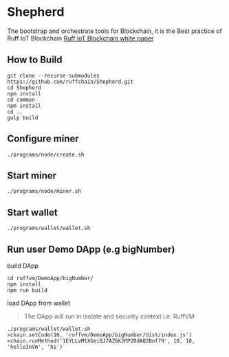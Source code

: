 Shepherd
=========
The bootstrap and orchestrate tools for Blockchain, it is the Best practice of Ruff IoT Blockchain [Ruff IoT Blockchain white paper](https://github.com/RuffNotes/RuffChain/blob/master/WhitePaper.md)

## How to Build
```
git clone --recurse-submodules https://github.com/ruffchain/Shepherd.git
cd Shepherd
npm install
cd common
npm install
cd ..
gulp build
```

## Configure miner
```
./programs/node/create.sh
```

## Start miner
```
./programs/node/miner.sh
```

## Start wallet
```
./programs/wallet/wallet.sh
```

## Run user Demo DApp (e.g bigNumber)

build DApp
```
cd ruffvm/DemoApp/bigNumber/
npm install
npm run build
```

load DApp from wallet
> The DApp will run in isolate and security context i.e. RuffVM

```
./programs/wallet/wallet.sh
>chain.setCode(10, 'ruffvm/DemoApp/bigNumber/dist/index.js')
>chain.runMethod('1EYLLvMtXGeiBJ7AZ6KJRP2BdAQ2Bof79', 10, 10, 'helloInVm', 'hi')
```
